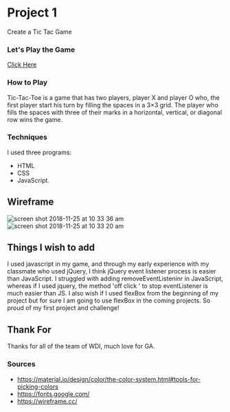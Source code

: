 # Project 1
Create a Tic Tac Game 
### Let's Play the Game 

[Click Here](https://jalharbi.github.io/Project-1/project1.html)

### How to Play 
 Tic-Tac-Toe is a game that has two players, player X and player O who, the first player start his turn by filling the spaces in a 3×3 grid. The player who fills the spaces with three of their marks in a horizontal, vertical, or diagonal row wins the game.

### Techniques 
I used three programs:
* HTML
* CSS 
* JavaScript.

## Wireframe

![screen shot 2018-11-25 at 10 33 36 am](https://user-images.githubusercontent.com/44347549/49287847-ffa11100-f4af-11e8-85e0-665f65a700a3.png)
![screen shot 2018-11-25 at 10 33 20 am](https://user-images.githubusercontent.com/44347549/49287849-0465c500-f4b0-11e8-9347-9a95bcee7585.png)

## Things I wish to add 
I used javascript in my game, and through my early experience with my classmate who used jQuery, I think jQuery event listener process is easier than JavaScript. I struggled with adding removeEventListeninr in JavaScript, whereas if I used jquery, the method 'off click ' to stop eventListener is much easier than JS. I also wish if I used flexBox from the beginning of my project but for sure I am going to use flexBox in the coming projects. So proud of my first project and challenge!

## Thank For 
Thanks for all of the team of WDI, much love for GA. 

### Sources 

* https://material.io/design/color/the-color-system.html#tools-for-picking-colors
* https://fonts.google.com/
* https://wireframe.cc/
